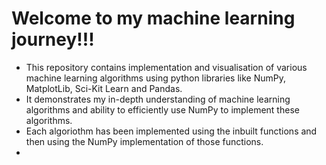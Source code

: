 # Welcome to my machine learning journey!!!
- This repository contains implementation and visualisation of various machine learning algorithms using python libraries like NumPy, MatplotLib, Sci-Kit Learn and Pandas.
- It demonstrates my in-depth understanding of machine learning algorithms and ability to efficiently use NumPy to implement these algorithms.
- Each algoriothm has been implemented using the inbuilt functions and then using the NumPy implementation of those functions.
- 
